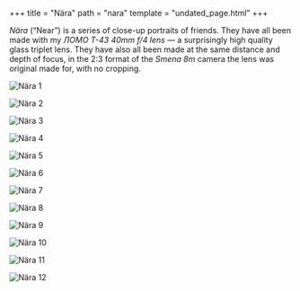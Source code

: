 +++
title = "Nära"
path = "nara"
template = "undated_page.html"
+++

_Nära_ (“Near”) is a series of close-up portraits of friends. They have all been made with my _ЛОМО T-43 40mm f/4 lens_ — a surprisingly high quality glass triplet lens. They have also all been made at the same distance and depth of focus, in the 2:3 format of the _Smena 8m_ camera the lens was original made for, with no cropping.

![Nära 1](nara-01.jpeg)

![Nära 2](nara-02.jpeg)

![Nära 3](nara-03.jpeg)

![Nära 4](nara-04.jpeg)

![Nära 5](nara-05.jpeg)

![Nära 6](nara-06.jpeg)

![Nära 7](nara-07.jpeg)

![Nära 8](nara-08.jpeg)

![Nära 9](nara-09.jpeg)

![Nära 10](nara-10.jpeg)

![Nära 11](nara-11.jpeg)

![Nära 12](nara-12.jpeg)
